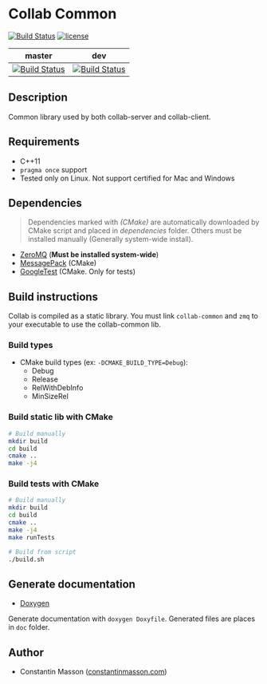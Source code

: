 # Collab Common

[![Build Status](https://travis-ci.org/CollabServer/collab-common.svg?branch=master)](https://travis-ci.org/CollabServer/collab-common)
[![license](https://img.shields.io/badge/license-LGPLv3.0-blue.svg)](https://github.com/CollabServer/collab-common/blob/master/LICENSE.txt)

| master | dev |
| :-----: | :-----: |
| [![Build Status](https://travis-ci.org/CollabServer/collab-common.svg?branch=master)](https://travis-ci.org/CollabServer/collab-common) | [![Build Status](https://travis-ci.org/CollabServer/collab-common.svg?branch=dev)](https://travis-ci.org/CollabServer/collab-common) |


## Description
Common library used by both collab-server and collab-client.


## Requirements
- C++11
- `pragma once` support
- Tested only on Linux. Not support certified for Mac and Windows


## Dependencies
> Dependencies marked with *(CMake)* are automatically downloaded by CMake
> script and placed in *dependencies* folder.
> Others must be installed manually (Generally system-wide install).
- [ZeroMQ](http://zeromq.org/) (**Must be installed system-wide**)
- [MessagePack](https://msgpack.org/) (CMake)
- [GoogleTest](https://github.com/google/googletest) (CMake. Only for tests)


## Build instructions
Collab is compiled as a static library. You must link `collab-common` and
`zmq` to your executable to use the collab-common lib.

### Build types
- CMake build types (ex: `-DCMAKE_BUILD_TYPE=Debug`):
    - Debug
    - Release
    - RelWithDebInfo
    - MinSizeRel

### Build static lib with CMake
```bash
# Build manually
mkdir build
cd build
cmake ..
make -j4
```

### Build tests with CMake
```bash
# Build manually
mkdir build
cd build
cmake ..
make -j4
make runTests

# Build from script
./build.sh
```


## Generate documentation
- [Doxygen](https://www.stack.nl/~dimitri/doxygen/)

Generate documentation with `doxygen Doxyfile`.
Generated files are places in `doc` folder.


## Author
- Constantin Masson ([constantinmasson.com](http://constantinmasson.com/))

